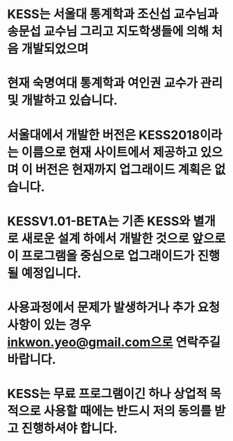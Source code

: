 # KESS는 서울대 통계학과 조신섭 교수님과 송문섭 교수님 그리고 지도학생들에 의해 처음 개발되었으며
# 현재 숙명여대 통계학과 여인권 교수가 관리 및 개발하고 있습니다. 
# 서울대에서 개발한 버전은 KESS2018이라는 이름으로 현재 사이트에서 제공하고 있으며 이 버전은 현재까지 업그래이드 계획은 없습니다.
# KESSV1.01-BETA는 기존 KESS와 별개로 새로운 설계 하에서 개발한 것으로 앞으로 이 프로그램을 중심으로 업그래이드가 진행될 예정입니다. 
# 
# 사용과정에서 문제가 발생하거나 추가 요청사항이 있는 경우 inkwon.yeo@gmail.com으로 연락주길 바랍니다.
# KESS는 무료 프로그램이긴 하나 상업적 목적으로 사용할 때에는 반드시 저의 동의를 받고 진행하셔야 합니다.
